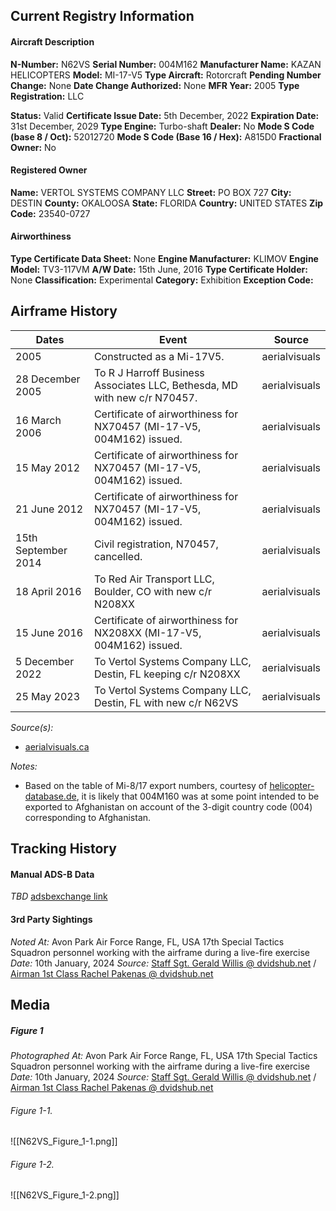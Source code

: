 ## Current Registry Information
#### Aircraft Description
**N-Number:** N62VS
**Serial Number:** 004M162
**Manufacturer Name:** KAZAN HELICOPTERS
**Model:** MI-17-V5
**Type Aircraft:** Rotorcraft
**Pending Number Change:** None
**Date Change Authorized:** None
**MFR Year:** 2005
**Type Registration:** LLC

**Status:** Valid
**Certificate Issue Date:** 5th December, 2022
**Expiration Date:** 31st December, 2029
**Type Engine:** Turbo-shaft
**Dealer:** No
**Mode S Code (base 8 / Oct):** 52012720
**Mode S Code (Base 16 / Hex):** A815D0
**Fractional Owner:** No

#### Registered Owner
**Name:** VERTOL SYSTEMS COMPANY LLC
**Street:** PO BOX 727
**City:** DESTIN
**County:** OKALOOSA
**State:** FLORIDA
**Country:** UNITED STATES
**Zip Code:** 23540-0727

#### Airworthiness
**Type Certificate Data Sheet:** None
**Engine Manufacturer:** KLIMOV
**Engine Model:** TV3-117VM
**A/W Date:** 15th June, 2016
**Type Certificate Holder:** None
**Classification:** Experimental
**Category:** Exhibition
**Exception Code:**

## Airframe History

| **Dates**           | **Event**                                                                 | **Source**    |
| ------------------- | ------------------------------------------------------------------------- | ------------- |
| 2005                | Constructed as a Mi-17V5.                                                 | aerialvisuals |
| 28 December 2005    | To R J Harroff Business Associates LLC, Bethesda, MD with new c/r N70457. | aerialvisuals |
| 16 March 2006       | Certificate of airworthiness for NX70457 (MI-17-V5, 004M162) issued.      | aerialvisuals |
| 15 May 2012         | Certificate of airworthiness for NX70457 (MI-17-V5, 004M162) issued.      | aerialvisuals |
| 21 June 2012        | Certificate of airworthiness for NX70457 (MI-17-V5, 004M162) issued.      | aerialvisuals |
| 15th September 2014 | Civil registration, N70457, cancelled.                                    | aerialvisuals |
| 18 April 2016       | To Red Air Transport LLC, Boulder, CO with new c/r N208XX                 | aerialvisuals |
| 15 June 2016        | Certificate of airworthiness for NX208XX (MI-17-V5, 004M162) issued.      | aerialvisuals |
| 5 December 2022     | To Vertol Systems Company LLC, Destin, FL keeping c/r N208XX              | aerialvisuals |
| 25 May 2023         | To Vertol Systems Company LLC, Destin, FL with new c/r N62VS              | aerialvisuals |
*Source(s):*
- [aerialvisuals.ca](https://www.aerialvisuals.ca/AirframeDossier.php?Serial=16588)

*Notes:*
- Based on the table of Mi-8/17 export numbers, courtesy of [helicopter-database.de](https://www.helicopter-database.de/mi8-export-numbers.php), it is likely that 004M160 was at some point intended to be exported to Afghanistan on account of the 3-digit country code (004) corresponding to Afghanistan.
## Tracking History
#### Manual ADS-B Data
*TBD*
[adsbexchange link](https://globe.adsbexchange.com/?icao=a815d0)

#### 3rd Party Sightings
*Noted At:* Avon Park Air Force Range, FL, USA
	17th Special Tactics Squadron personnel working with the airframe during a live-fire exercise
*Date:* 10th January, 2024
*Source:* [Staff Sgt. Gerald Willis @ dvidshub.net](https://www.dvidshub.net/image/8255912/17th-sts-conducts-culmination-exercise-florida) / [Airman 1st Class Rachel Pakenas @ dvidshub.net](https://www.dvidshub.net/image/8269290/ground-assault-ftx)

## Media
##### Figure 1
*Photographed At:* Avon Park Air Force Range, FL, USA
	17th Special Tactics Squadron personnel working with the airframe during a live-fire exercise
*Date:* 10th January, 2024
*Source:* [Staff Sgt. Gerald Willis @ dvidshub.net](https://www.dvidshub.net/image/8255912/17th-sts-conducts-culmination-exercise-florida) / [Airman 1st Class Rachel Pakenas @ dvidshub.net](https://www.dvidshub.net/image/8269290/ground-assault-ftx)
###### Figure 1-1.
![[N62VS_Figure_1-1.png]]
###### Figure 1-2.
![[N62VS_Figure_1-2.png]]
